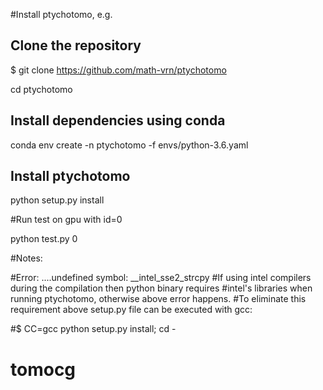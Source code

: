 #Install ptychotomo, e.g.

## Clone the repository

$ git clone https://github.com/math-vrn/ptychotomo

cd ptychotomo

## Install dependencies using conda

conda env create -n ptychotomo -f envs/python-3.6.yaml

## Install ptychotomo

python setup.py install

#Run test on gpu with id=0

python test.py 0

#Notes:

#Error: ....undefined symbol: __intel_sse2_strcpy
#If using intel compilers during the compilation then python binary requires
#intel's libraries when running ptychotomo, otherwise above error happens.
#To eliminate this requirement above setup.py file can be executed with gcc:

#$ CC=gcc python setup.py install; cd -
# tomocg
